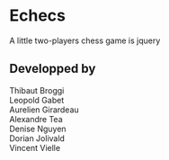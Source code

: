 Echecs
======

A little two-players chess game is jquery

Developped by
-------------

Thibaut Broggi  
Leopold Gabet  
Aurelien Girardeau  
Alexandre Tea  
Denise Nguyen  
Dorian Jolivald  
Vincent Vielle  
